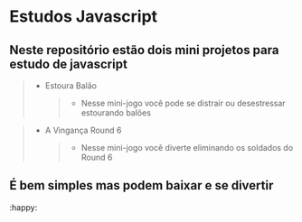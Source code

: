 # Estudos Javascript

## Neste repositório estão dois mini projetos para estudo de javascript

> - Estoura Balão
>
>   > - Nesse mini-jogo você pode se distrair ou desestressar estourando balões

>  - A Vingança Round 6
>
>    > - Nesse mini-jogo você diverte eliminando os soldados do Round 6

## É bem simples mas podem baixar e se divertir

:happy: 